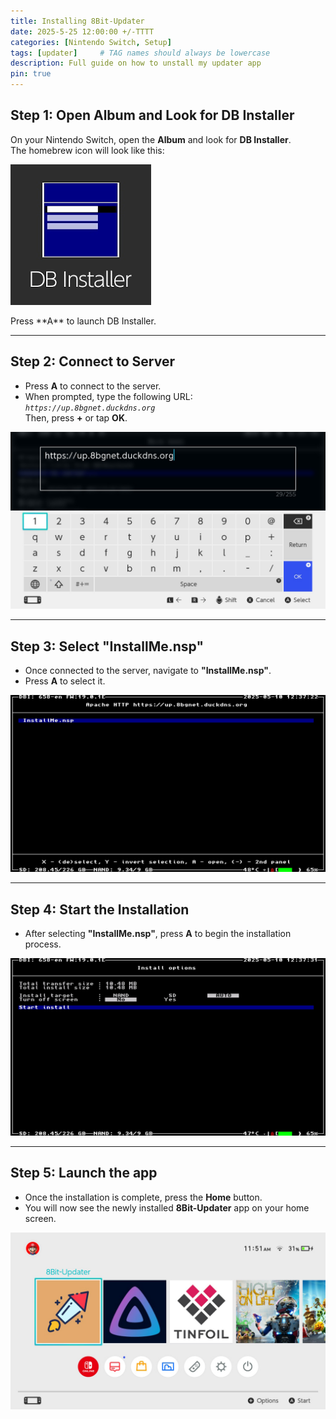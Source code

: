 ```yaml
---
title: Installing 8Bit-Updater
date: 2025-5-25 12:00:00 +/-TTTT
categories: [Nintendo Switch, Setup]
tags: [updater]     # TAG names should always be lowercase
description: Full guide on how to unstall my updater app
pin: true
---
```


## Step 1: Open Album and Look for DB Installer
On your Nintendo Switch, open the **Album** and look for **DB Installer**.  
The homebrew icon will look like this:  
<p>
  <img src="images/8bu/dbi_icon.png" alt="Homebrew Icon" />
</p>  
Press **A** to launch DB Installer.

---

## Step 2: Connect to Server
- Press **A** to connect to the server.
- When prompted, type the following URL:  
  *`https://up.8bgnet.duckdns.org`*  
  Then, press **+** or tap **OK**.

![8Bit-Updater Installed](images/8bu/step2.jpg)

---

## Step 3: Select "InstallMe.nsp"
- Once connected to the server, navigate to **"InstallMe.nsp"**.
- Press **A** to select it.

![8Bit-Updater Installed](images/8bu/step3.jpg)

---

## Step 4: Start the Installation
- After selecting **"InstallMe.nsp"**, press **A** to begin the installation process.

![8Bit-Updater Installed](images/8bu/step4.jpg)

---

## Step 5: Launch the app
- Once the installation is complete, press the **Home** button.
- You will now see the newly installed **8Bit-Updater** app on your home screen.

![8Bit-Updater Installed](images/8bu/8bu_icon.jpg)
